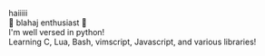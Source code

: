 haiiiii  
🦈 blahaj enthusiast 🦈  
I'm well versed in python!  
Learning C, Lua, Bash, vimscript, Javascript, and various libraries!  


<!---
unixsockshark/unixsockshark is a ✨ special ✨ repository because its `README.md` (this file) appears on your GitHub profile.
You can click the Preview link to take a look at your changes.
--->
